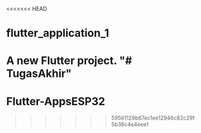 <<<<<<< HEAD
# flutter_application_1

A new Flutter project.
"# TugasAkhir" 
=======
# Flutter-AppsESP32
>>>>>>> 59561129b67ec1ee12946c82c29f5b38c4e4eee1
